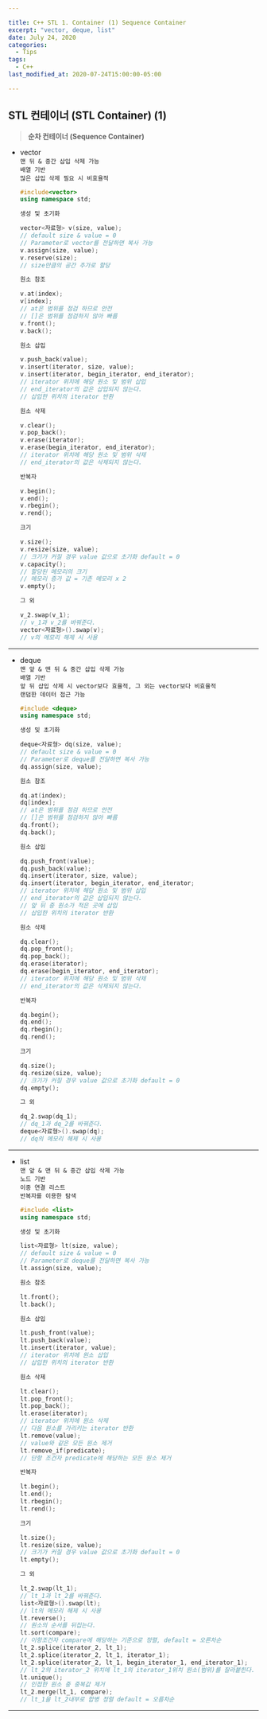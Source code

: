 ```yaml
---

title: C++ STL 1. Container (1) Sequence Container
excerpt: "vector, deque, list"
date: July 24, 2020
categories:
  - Tips
tags:
  - C++
last_modified_at: 2020-07-24T15:00:00-05:00

---
```


STL 컨테이너 (STL Container) (1)
---

> **순차 컨테이너 (Sequence Container)**

+ vector  
  `맨 뒤 & 중간 삽입 삭제 가능`  
  `배열 기반`  
  `많은 삽입 삭제 필요 시 비효율적`

  ```c++
  #include<vector>
  using namespace std;
  ```

  ```c++
  생성 및 초기화

  vector<자료형> v(size, value);
  // default size & value = 0
  // Parameter로 vector를 전달하면 복사 가능
  v.assign(size, value);
  v.reserve(size);
  // size만큼의 공간 추가로 할당
  ```

  ```c++
  원소 참조

  v.at(index);
  v[index];
  // at은 범위를 점검 하므로 안전
  // []은 범위를 점검하지 않아 빠름
  v.front();
  v.back();
  ```

  ```c++
  원소 삽입

  v.push_back(value);
  v.insert(iterator, size, value);
  v.insert(iterator, begin_iterator, end_iterator);
  // iterator 위치에 해당 원소 및 범위 삽입
  // end_iterator의 값은 삽입되지 않는다.
  // 삽입한 위치의 iterator 반환
  ```

  ```c++
  원소 삭제

  v.clear();
  v.pop_back();
  v.erase(iterator);
  v.erase(begin_iterator, end_iterator);
  // iterator 위치에 해당 원소 및 범위 삭제
  // end_iterator의 값은 삭제되지 않는다.
  ```

  ```c++
  반복자

  v.begin();
  v.end();
  v.rbegin();
  v.rend();
  ```

  ```c++
  크기

  v.size();
  v.resize(size, value);
  // 크기가 커질 경우 value 값으로 초기화 default = 0
  v.capacity();
  // 할당된 메모리의 크기
  // 메모리 증가 값 = 기존 메모리 x 2
  v.empty();
  ```

  ```c++
  그 외

  v_2.swap(v_1);
  // v_1과 v_2를 바꿔준다.
  vector<자료형>().swap(v);
  // v의 메모리 해제 시 사용
  ```

---

+ deque  
`맨 앞 & 맨 뒤 & 중간 삽입 삭제 가능`  
`배열 기반`  
`앞 뒤 삽입 삭제 시 vector보다 효율적, 그 외는 vector보다 비효율적`  
`랜덤한 데이터 접근 가능`

  ```c++
  #include <deque>
  using namespace std;
  ```

   ```c++
  생성 및 초기화

  deque<자료형> dq(size, value);
  // default size & value = 0
  // Parameter로 deque를 전달하면 복사 가능
  dq.assign(size, value);
  ```

  ```c++
  원소 참조

  dq.at(index);
  dq[index];
  // at은 범위를 점검 하므로 안전
  // []은 범위를 점검하지 않아 빠름
  dq.front();
  dq.back();
  ```

  ```c++
  원소 삽입

  dq.push_front(value);
  dq.push_back(value);
  dq.insert(iterator, size, value);
  dq.insert(iterator, begin_iterator, end_iterator;
  // iterator 위치에 해당 원소 및 범위 삽입
  // end_iterator의 값은 삽입되지 않는다.
  // 앞 뒤 중 원소가 적은 곳에 삽입
  // 삽입한 위치의 iterator 반환
  ```

  ```c++
  원소 삭제

  dq.clear();
  dq.pop_front();
  dq.pop_back();
  dq.erase(iterator);
  dq.erase(begin_iterator, end_iterator);
  // iterator 위치에 해당 원소 및 범위 삭제
  // end_iterator의 값은 삭제되지 않는다.
  ```

  ```c++
  반복자

  dq.begin();
  dq.end();
  dq.rbegin();
  dq.rend();
  ```

  ```c++
  크기

  dq.size();
  dq.resize(size, value);
  // 크기가 커질 경우 value 값으로 초기화 default = 0
  dq.empty();
  ```

  ```c++
  그 외

  dq_2.swap(dq_1);
  // dq_1과 dq_2를 바꿔준다.
  deque<자료형>().swap(dq);
  // dq의 메모리 해제 시 사용
  ```

---

+ list  
`맨 앞 & 맨 뒤 & 중간 삽입 삭제 가능`  
`노드 기반`  
`이중 연결 리스트`  
`반복자를 이용한 탐색`

  ```c++
  #include <list>
  using namespace std;
  ```

  ```c++
  생성 및 초기화

  list<자료형> lt(size, value);
  // default size & value = 0
  // Parameter로 deque를 전달하면 복사 가능
  lt.assign(size, value);
  ```

  ```c++
  원소 참조

  lt.front();
  lt.back();
  ```

  ```c++
  원소 삽입

  lt.push_front(value);
  lt.push_back(value);
  lt.insert(iterator, value);
  // iterator 위치에 원소 삽입
  // 삽입한 위치의 iterator 반환
  ```

  ```c++
  원소 삭제

  lt.clear();
  lt.pop_front();
  lt.pop_back();
  lt.erase(iterator);
  // iterator 위치에 원소 삭제
  // 다음 원소를 가리키는 iterator 반환
  lt.remove(value);
  // value와 같은 모든 원소 제거
  lt.remove_if(predicate);
  // 단항 조건자 predicate에 해당하는 모든 원소 제거
  ```

  ```c++
  반복자

  lt.begin();
  lt.end();
  lt.rbegin();
  lt.rend();
  ```

  ```c++
  크기

  lt.size();
  lt.resize(size, value);
  // 크기가 커질 경우 value 값으로 초기화 default = 0
  lt.empty();
  ```

  ```c++
  그 외

  lt_2.swap(lt_1);
  // lt_1과 lt_2를 바꿔준다.
  list<자료형>().swap(lt);
  // lt의 메모리 해제 시 사용
  lt.reverse();
  // 원소의 순서를 뒤집는다.
  lt.sort(compare);
  // 이항조건자 compare에 해당하는 기준으로 정렬, default = 오른차순
  lt_2.splice(iterator_2, lt_1);
  lt_2.splice(iterator_2, lt_1, iterator_1);
  lt_2.splice(iterator_2, lt_1, begin_iterator_1, end_iterator_1);
  // lt_2의 iterator_2 위치에 lt_1의 iterator_1위치 원소(범위)를 잘라붙힌다.
  lt.unique();
  // 인접한 원소 중 중복값 제거
  lt_2.merge(lt_1, compare);
  // lt_1을 lt_2내부로 합병 정렬 default = 오름차순
  ```

---
